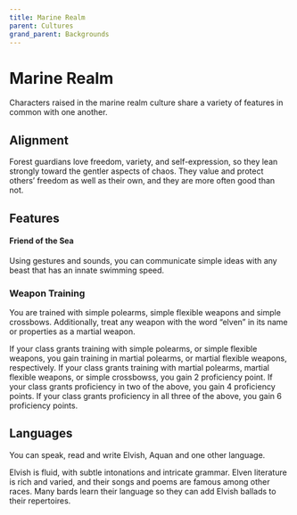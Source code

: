 ```yaml
---
title: Marine Realm
parent: Cultures
grand_parent: Backgrounds
---
```


# Marine Realm
Characters raised in the marine realm culture share a variety of features in common with one another.

## Alignment
Forest guardians love freedom, variety, and self-expression, so they lean strongly toward the gentler aspects of chaos. They value and protect others’ freedom as well as their own, and they are more often good than not.

## Features

#### Friend of the Sea
Using gestures and sounds, you can communicate simple ideas with any beast that has an innate swimming speed.

### Weapon Training
You are trained with simple polearms, simple flexible weapons and simple crossbows. Additionally, treat any weapon with the word “elven” in its name or properties as a martial weapon.

If your class grants training with simple polearms, or simple flexible weapons, you gain training in martial polearms, or martial flexible weapons, respectively. If your class grants training with martial polearms, martial flexible weapons, or simple crossbowss, you gain 2 proficiency point. If your class grants proficiency in two of the above, you gain 4 proficiency points. If your class grants proficiency in all three of the above, you gain 6 proficiency points.

## Languages
You can speak, read and write Elvish, Aquan and one other language.

Elvish is fluid, with subtle intonations and intricate grammar. Elven literature is rich and varied, and their songs and poems are famous among other races. Many bards learn their language so they can add Elvish ballads to their repertoires.
